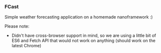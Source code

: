 ### FCast

Simple weather forecasting application on a homemade nanoframework :)

Please note:
* Didn't have cross-browser support in mind, so we are using a little bit of ES6 and Fetch API that would not work on anything (should work on the latest Chrome)